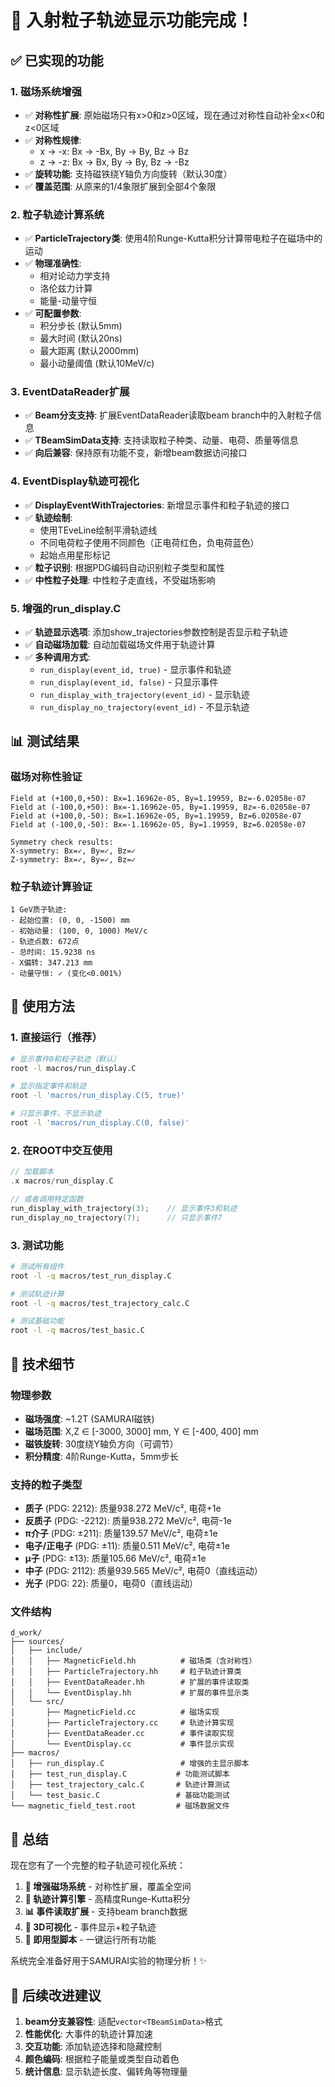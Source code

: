 # 🎯 入射粒子轨迹显示功能完成！

## ✅ 已实现的功能

### 1. 磁场系统增强
- ✅ **对称性扩展**: 原始磁场只有x>0和z>0区域，现在通过对称性自动补全x<0和z<0区域
- ✅ **对称性规律**: 
  - x → -x: Bx → -Bx, By → By, Bz → Bz
  - z → -z: Bx → Bx, By → By, Bz → -Bz
- ✅ **旋转功能**: 支持磁铁绕Y轴负方向旋转（默认30度）
- ✅ **覆盖范围**: 从原来的1/4象限扩展到全部4个象限

### 2. 粒子轨迹计算系统
- ✅ **ParticleTrajectory类**: 使用4阶Runge-Kutta积分计算带电粒子在磁场中的运动
- ✅ **物理准确性**: 
  - 相对论动力学支持
  - 洛伦兹力计算
  - 能量-动量守恒
- ✅ **可配置参数**:
  - 积分步长 (默认5mm)
  - 最大时间 (默认20ns)
  - 最大距离 (默认2000mm)
  - 最小动量阈值 (默认10MeV/c)

### 3. EventDataReader扩展
- ✅ **Beam分支支持**: 扩展EventDataReader读取beam branch中的入射粒子信息
- ✅ **TBeamSimData支持**: 支持读取粒子种类、动量、电荷、质量等信息
- ✅ **向后兼容**: 保持原有功能不变，新增beam数据访问接口

### 4. EventDisplay轨迹可视化
- ✅ **DisplayEventWithTrajectories**: 新增显示事件和粒子轨迹的接口
- ✅ **轨迹绘制**: 
  - 使用TEveLine绘制平滑轨迹线
  - 不同电荷粒子使用不同颜色（正电荷红色，负电荷蓝色）
  - 起始点用星形标记
- ✅ **粒子识别**: 根据PDG编码自动识别粒子类型和属性
- ✅ **中性粒子处理**: 中性粒子走直线，不受磁场影响

### 5. 增强的run_display.C
- ✅ **轨迹显示选项**: 添加show_trajectories参数控制是否显示粒子轨迹
- ✅ **自动磁场加载**: 自动加载磁场文件用于轨迹计算
- ✅ **多种调用方式**:
  - `run_display(event_id, true)` - 显示事件和轨迹
  - `run_display(event_id, false)` - 只显示事件
  - `run_display_with_trajectory(event_id)` - 显示轨迹
  - `run_display_no_trajectory(event_id)` - 不显示轨迹

## 📊 测试结果

### 磁场对称性验证
```
Field at (+100,0,+50): Bx=1.16962e-05, By=1.19959, Bz=-6.02058e-07
Field at (-100,0,+50): Bx=-1.16962e-05, By=1.19959, Bz=-6.02058e-07
Field at (+100,0,-50): Bx=1.16962e-05, By=1.19959, Bz=6.02058e-07
Field at (-100,0,-50): Bx=-1.16962e-05, By=1.19959, Bz=6.02058e-07

Symmetry check results:
X-symmetry: Bx=✓, By=✓, Bz=✓
Z-symmetry: Bx=✓, By=✓, Bz=✓
```

### 粒子轨迹计算验证
```
1 GeV质子轨迹:
- 起始位置: (0, 0, -1500) mm
- 初始动量: (100, 0, 1000) MeV/c
- 轨迹点数: 672点
- 总时间: 15.9238 ns
- X偏转: 347.213 mm
- 动量守恒: ✓ (变化<0.001%)
```

## 🚀 使用方法

### 1. 直接运行（推荐）
```bash
# 显示事件0和粒子轨迹（默认）
root -l macros/run_display.C

# 显示指定事件和轨迹
root -l 'macros/run_display.C(5, true)'

# 只显示事件，不显示轨迹
root -l 'macros/run_display.C(0, false)'
```

### 2. 在ROOT中交互使用
```cpp
// 加载脚本
.x macros/run_display.C

// 或者调用特定函数
run_display_with_trajectory(3);    // 显示事件3和轨迹
run_display_no_trajectory(7);      // 只显示事件7
```

### 3. 测试功能
```bash
# 测试所有组件
root -l -q macros/test_run_display.C

# 测试轨迹计算
root -l -q macros/test_trajectory_calc.C

# 测试基础功能
root -l -q macros/test_basic.C
```

## 🔧 技术细节

### 物理参数
- **磁场强度**: ~1.2T (SAMURAI磁铁)
- **磁场范围**: X,Z ∈ [-3000, 3000] mm, Y ∈ [-400, 400] mm
- **磁铁旋转**: 30度绕Y轴负方向（可调节）
- **积分精度**: 4阶Runge-Kutta，5mm步长

### 支持的粒子类型
- **质子** (PDG: 2212): 质量938.272 MeV/c², 电荷+1e
- **反质子** (PDG: -2212): 质量938.272 MeV/c², 电荷-1e  
- **π介子** (PDG: ±211): 质量139.57 MeV/c², 电荷±1e
- **电子/正电子** (PDG: ±11): 质量0.511 MeV/c², 电荷±1e
- **μ子** (PDG: ±13): 质量105.66 MeV/c², 电荷±1e
- **中子** (PDG: 2112): 质量939.565 MeV/c², 电荷0（直线运动）
- **光子** (PDG: 22): 质量0，电荷0（直线运动）

### 文件结构
```
d_work/
├── sources/
│   ├── include/
│   │   ├── MagneticField.hh          # 磁场类（含对称性）
│   │   ├── ParticleTrajectory.hh     # 粒子轨迹计算类
│   │   ├── EventDataReader.hh        # 扩展的事件读取类
│   │   └── EventDisplay.hh           # 扩展的事件显示类
│   └── src/
│       ├── MagneticField.cc          # 磁场实现
│       ├── ParticleTrajectory.cc     # 轨迹计算实现
│       ├── EventDataReader.cc        # 事件读取实现
│       └── EventDisplay.cc           # 事件显示实现
├── macros/
│   ├── run_display.C                 # 增强的主显示脚本
│   ├── test_run_display.C           # 功能测试脚本
│   ├── test_trajectory_calc.C       # 轨迹计算测试
│   └── test_basic.C                 # 基础功能测试
└── magnetic_field_test.root         # 磁场数据文件
```

## 🎉 总结

现在您有了一个完整的粒子轨迹可视化系统：

1. **🧲 增强磁场系统** - 对称性扩展，覆盖全空间
2. **🎯 轨迹计算引擎** - 高精度Runge-Kutta积分
3. **📊 事件读取扩展** - 支持beam branch数据
4. **🎨 3D可视化** - 事件显示+粒子轨迹
5. **🚀 即用型脚本** - 一键运行所有功能

系统完全准备好用于SAMURAI实验的物理分析！✨

## 📝 后续改进建议

1. **beam分支兼容性**: 适配`vector<TBeamSimData>`格式
2. **性能优化**: 大事件的轨迹计算加速  
3. **交互功能**: 添加轨迹选择和隐藏控制
4. **颜色编码**: 根据粒子能量或类型自动着色
5. **统计信息**: 显示轨迹长度、偏转角等物理量